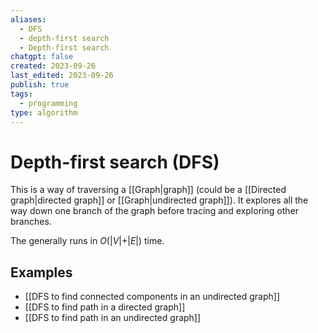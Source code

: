```yaml
---
aliases:
  - DFS
  - depth-first search
  - Depth-first search
chatgpt: false
created: 2023-09-26
last_edited: 2023-09-26
publish: true
tags:
  - programming
type: algorithm
---
```

# Depth-first search (DFS)

This is a way of traversing a [[Graph|graph]] (could be a [[Directed graph|directed graph]] or [[Graph|undirected graph]]). It explores all the way down one branch of the graph before tracing and exploring other branches.

The generally runs in $O(\vert V \vert + \vert E \vert)$ time.

## Examples

- [[DFS to find connected components in an undirected graph]]
- [[DFS to find path in a directed graph]]
- [[DFS to find path in an undirected graph]]
